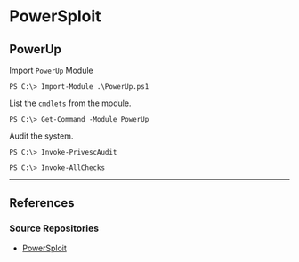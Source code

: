 # PowerSploit

## PowerUp

Import `PowerUp` Module

```
PS C:\> Import-Module .\PowerUp.ps1
```

List the `cmdlets` from the module.

```
PS C:\> Get-Command -Module PowerUp
```

Audit the system.

```
PS C:\> Invoke-PrivescAudit

PS C:\> Invoke-AllChecks
```

---
## References

### Source Repositories

- [PowerSploit](https://github.com/PowerShellMafia/PowerSploit)